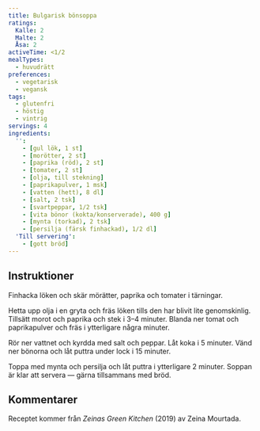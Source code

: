 ```yaml
---
title: Bulgarisk bönsoppa
ratings:
  Kalle: 2
  Malte: 2
  Åsa: 2
activeTime: <1/2
mealTypes:
  - huvudrätt
preferences:
  - vegetarisk
  - vegansk
tags:
  - glutenfri
  - höstig
  - vintrig
servings: 4
ingredients:
  '':
    - [gul lök, 1 st]
    - [morötter, 2 st]
    - [paprika (röd), 2 st]
    - [tomater, 2 st]
    - [olja, till stekning]
    - [paprikapulver, 1 msk]
    - [vatten (hett), 8 dl]
    - [salt, 2 tsk]
    - [svartpeppar, 1/2 tsk]
    - [vita bönor (kokta/konserverade), 400 g]
    - [mynta (torkad), 2 tsk]
    - [persilja (färsk finhackad), 1/2 dl]
  'Till servering':
    - [gott bröd]
---
```


## Instruktioner

Finhacka löken och skär mörätter, paprika och tomater i tärningar.

Hetta upp olja i en gryta och fräs löken tills den har blivit lite genomskinlig. Tillsätt morot och paprika och stek i 3&ndash;4 minuter. Blanda ner tomat och paprikapulver och fräs i ytterligare några minuter.

Rör ner vattnet och kyrdda med salt och peppar. Låt koka i 5 minuter. Vänd ner bönorna och låt puttra under lock i 15 minuter.

Toppa med mynta och persilja och låt puttra i ytterligare 2 minuter. Soppan är klar att servera &mdash; gärna tillsammans med bröd.

## Kommentarer

Receptet kommer från _Zeinas Green Kitchen_ (2019) av Zeina Mourtada.
